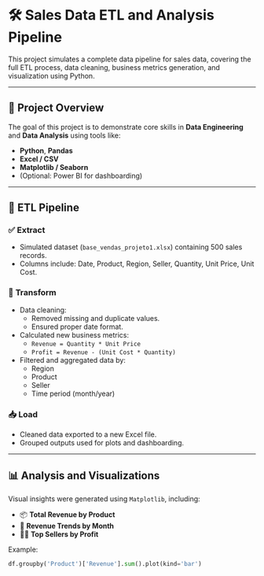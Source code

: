 # 🛠️ Sales Data ETL and Analysis Pipeline

This project simulates a complete data pipeline for sales data, covering the full ETL process, data cleaning, business metrics generation, and visualization using Python.

---

## 📌 Project Overview

The goal of this project is to demonstrate core skills in **Data Engineering** and **Data Analysis** using tools like:
- **Python**, **Pandas**
- **Excel / CSV**
- **Matplotlib / Seaborn**
- (Optional: Power BI for dashboarding)

---

## 🔄 ETL Pipeline

### ✅ **Extract**
- Simulated dataset (`base_vendas_projeto1.xlsx`) containing 500 sales records.
- Columns include: Date, Product, Region, Seller, Quantity, Unit Price, Unit Cost.

### 🔧 **Transform**
- Data cleaning:
  - Removed missing and duplicate values.
  - Ensured proper date format.
- Calculated new business metrics:
  - `Revenue = Quantity * Unit Price`
  - `Profit = Revenue - (Unit Cost * Quantity)`
- Filtered and aggregated data by:
  - Region
  - Product
  - Seller
  - Time period (month/year)

### 📥 **Load**
- Cleaned data exported to a new Excel file.
- Grouped outputs used for plots and dashboarding.

---

## 📊 Analysis and Visualizations

Visual insights were generated using `Matplotlib`, including:

- 📦 **Total Revenue by Product**
- 📍 **Revenue Trends by Month**
- 👨‍💼 **Top Sellers by Profit**

Example:

```python
df.groupby('Product')['Revenue'].sum().plot(kind='bar')
```